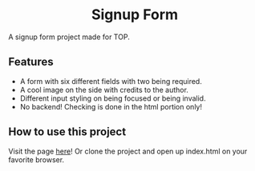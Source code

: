 <h1 align="center">Signup Form</h1>

A signup form project made for TOP.

Features
--------

- A form with six different fields with two being required.
- A cool image on the side with credits to the author.
- Different input styling on being focused or being invalid.
- No backend! Checking is done in the html portion only!

How to use this project
--------
Visit the page <a href="https://pearmeow.github.io/sign-up-form" rel="noopener noreferrer">here</a>!
Or clone the project and open up index.html on your favorite browser.
